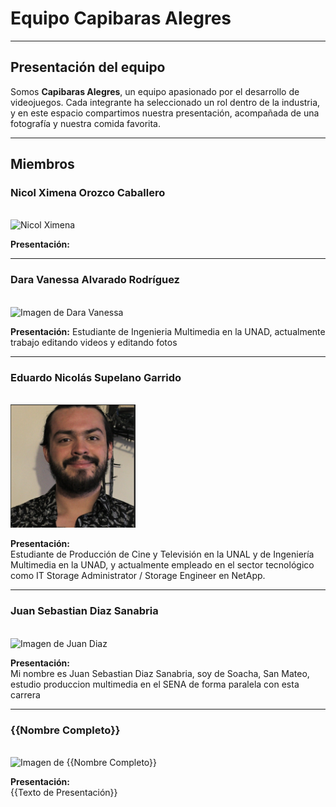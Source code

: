 # Equipo Capibaras Alegres

---

## Presentación del equipo

Somos **Capibaras Alegres**, un equipo apasionado por el desarrollo de videojuegos. Cada integrante ha seleccionado un rol dentro de la industria, y en este espacio compartimos nuestra presentación, acompañada de una fotografía y nuestra comida favorita.

---

## Miembros

### Nicol Ximena Orozco Caballero
<br>


<img src="https://github.com/user-attachments/assets/6a5fd467-f450-42ca-8638-f095a5f7b5f8" alt="Nicol Ximena" style="width:200px; height:auto;">

**Presentación:**

---

### Dara Vanessa Alvarado Rodríguez
<br>


<img src="https://github.com/user-attachments/assets/d8c63c99-f12d-4569-a00e-ab4330a83c80" alt="Imagen de Dara Vanessa" style="width:200px; height:auto;">

**Presentación:**
Estudiante de Ingenieria Multimedia en la UNAD, actualmente trabajo editando videos y editando fotos 


---
### Eduardo Nicolás Supelano Garrido
<br>


<img src="https://github.com/vanessa10r/Capibaras-Alegres/raw/main/Eduardo.supelano/foto%20de%20perfil.png?raw=true" alt="Imagen de Eduardo Nicolás" style="width:200px; height:auto;">
  
**Presentación:**  
Estudiante de Producción de Cine y Televisión en la UNAL y de Ingeniería Multimedia en la UNAD, y actualmente empleado en el sector tecnológico como IT Storage Administrator / Storage Engineer en NetApp.


---
### Juan Sebastian Diaz Sanabria
<br>
<img src="https://github.com/user-attachments/assets/3ada9c20-b9e7-4b3a-8550-9ee1fe8ff327" alt="Imagen de Juan Diaz" style="width:200px; height:auto;">
  
**Presentación:**  
Mi nombre es Juan Sebastian Diaz Sanabria, soy de Soacha, San Mateo, estudio produccion multimedia en el SENA de forma paralela con esta carrera


---
### {{Nombre Completo}}
<br>

<img src="{{URL de la Imagen}}" alt="Imagen de {{Nombre Completo}}" style="width:200px; height:auto;">
  
**Presentación:**  
{{Texto de Presentación}}
